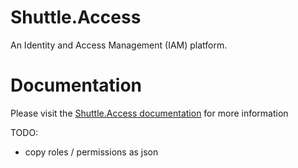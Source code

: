 # Shuttle.Access

An Identity and Access Management (IAM) platform.

# Documentation

Please visit the [Shuttle.Access documentation](https://www.pendel.co.za/shuttle-access/home.html) for more information


TODO:

- copy roles / permissions as json